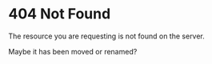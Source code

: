 # 404 Not Found

The resource you are requesting is not found on the server.

Maybe it has been moved or renamed?